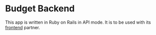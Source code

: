# Budget Backend
This app is written in Ruby on Rails in API mode. It is to be used with its [frontend](https://github.com/JYoung217/budget-frontend) partner.